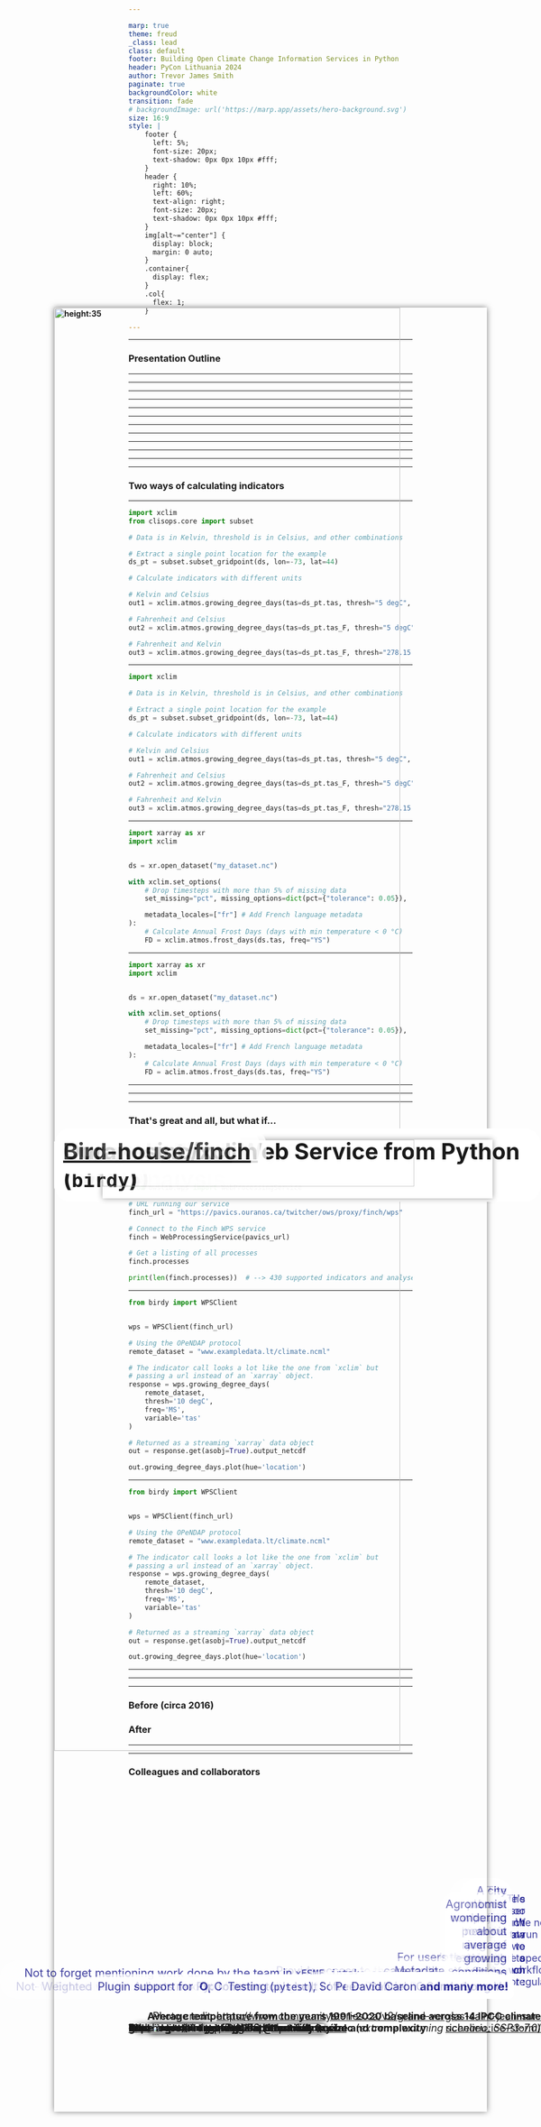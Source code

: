 ```yaml
---

marp: true
theme: freud
_class: lead
class: default
footer: Building Open Climate Change Information Services in Python
header: PyCon Lithuania 2024
author: Trevor James Smith
paginate: true
backgroundColor: white
transition: fade
# backgroundImage: url('https://marp.app/assets/hero-background.svg')
size: 16:9
style: |
    footer {
      left: 5%;
      font-size: 20px;
      text-shadow: 0px 0px 10px #fff;
    }
    header {
      right: 10%;
      left: 60%;
      text-align: right;
      font-size: 20px;
      text-shadow: 0px 0px 10px #fff;
    }
    img[alt~="center"] {
      display: block;
      margin: 0 auto;
    }
    .container{
      display: flex;
    }
    .col{
      flex: 1;
    }

---
```


<style scoped>
  h1 {
    background-color: white;
    border-radius: 30px;
    font-size: 40px;
    left: 5%; 
    opacity: 90%;
    padding: 13px;
    position: absolute;
    right: auto;
  }
  li {
    background-color: white;
    border-radius: 30px;
    bottom: 10.5%;
    color: navy;
    font-size: 25px;
    list-style-type: none;
    opacity: 75%;
    padding: 10px;
    position: absolute;
    right: 5%;
    text-align: right;
  }
  header {
    background: 
      linear-gradient(orange, orange) top,
      linear-gradient(green, green) center,
      linear-gradient(red, red) bottom;
    background-size: 100% 33.33%;
    background-repeat: no-repeat;
    color: white;
    font-size: 30px;
    font-weight: bold;
    left: 35%;
    margin: auto;
    right: 35%;
    text-align: center;
  }
  footer{
    background: lightblue;
    color: black;
    font-size: 24px;
    left: 3%;
  }
  img[alt~="top-right"] {
    background-color: transparent;
    position: absolute;
    right: 3%;
    top: 3%;
    width: 225px;
  }
</style>

<!-- _footer: "**Ouranos**: Innovation cluster and consultation forum enabling Quebec society to better adapt to Climate Change" -->
<!-- _paginate: false -->

# Building Open Climate Change Information Services in Python

<!-- Thanks so much to PyCon Lithuania and the organizers for this fantastic conference so far. Today, I’m talking about how we've been using Python to build our open source offerings to better equip researchers interested in climate science. -->

![bg width:100% height:100%](img/canada-climate-map.png)
![img top-right](img/logo-ouranos-vertical-couleur.svg)

- **Trevor James Smith**
**PyCon Lithuania**
**April 4th, 2024**
**Vilnius, Lithuania**

---

<style scoped>
    li {font-size: 30px;}
</style>

<!-- _footer: "Photo: Extratropropical Cyclone over Hudson Bay, Canada, August 2016. Credit: NASA Earth Observatory." -->

![bg left](img/extratropical-cyclone-august-2016.jpg)

### Presentation Outline

<!-- This presentation is going to start by providing some context on climate adaptation information services, what my company has built with xclim and how we're actively making these kinds of analyses more accessible worldwide. -->

- Who am I? / What is Ouranos?
- What's our context?
- Climate Services?
- `xclim`: climate operations
- `finch`: `xclim` as a Service
- Climate WPS Frontends
- What's next for us?
- Acknowledgements

---

<style scoped>
  p {font-size: 30px;}
</style>

<!-- _footer: "" -->

<!-- So who am I? I'm a research software developer from Montréal, Québec. My background is in environmental science, specifically GIS and agroclimate modelling. I only really started picking up dev work on the job. I'm also learning Japanese for fun. -->

![bg absolute left:40% 85%](img/profile.jpg)

# Who am I?

**Trevor James Smith**

![height:35](img/github.png) [**github.com/Zeitsperre**](https://github.com/Zeitsperre)
![height:35](img/mastodon-logo.png) [**Zeit@techhub.social**](https://techhub.social/@zeit)

- Research software developer/maintainer from Montréal, Canada
- Studied climate change impacts on wine viticulture in Southern Québec
- Making stuff with Python for ~6.5 years
- 僕は日本語を勉強しています！

---

<style scoped>
  p {
    font-size: 18px;
    text-align: right;
  }
</style>

<!-- _header: "" -->
<!-- _footer: "" -->

<!-- My employer, Ouranos, is a not-for-profit based on Montréeal that works with the Canadian and Quebec governments on climate change adaptation. We were created in response to an extreme storm event that had 1.5 Million people without power for weeks and caused around 5.5 Billion dollars in damage. Our role is to connect government, industry, and academia with many types of climate information so that events like those are less impactful. For the past 8 years or so, we've been moving into software and research platform development. The core development team is small, but we do a lot of collaboration. -->

![bg vertical right:50% 95%](img/ouranos-website.png)
![bg 85%](img/ice-storm.jpg)

# What is [Ouranos](https://www.ouranos.ca/en)?

* Not-for-profit climate research consortium established in 2003 in Montréal, Québec, Canada
  * Created in response to the [January 1998 North American Ice Storm](https://en.wikipedia.org/wiki/January_1998_North_American_ice_storm)
* Climate change adaptation, climate modelling, and **climate information services**
* Regional Climate Model (RCM) Data Producer/Provider

Photo credit: https://www.communitystories.ca/v2/grand-verglas-saint-jean-sur-richelieu_ice-storm/

---

<!-- _header: "" -->
<!-- _footer: "" -->

<!-- Before we get to the Python, it would be good to talk about why climate researchers are becoming software developers;  The fact that human-induced Climate Change is occurring is established fact. The temperature change alone has the potential to really impact a lot of things we depend on. Extreme global weather patterns are just one such side effect. -->

![bg vertical left:55% width:90% height:95%](img/hockey-stick.png)
![bg width:90% Surface air temperature anomaly for February 2024 using ERA5 Reanalysis - Courtesy of C3S/ECMWF](img/ecmwf-sat-anomaly-feb-2024.png)

# <!-- fit --> What's the **climate** situation?

<!-- *"Since systematic scientific assessments began in the 1970s, the influence of human activities on the warming of the climate system has evolved from theory to established fact"*

\- IPCC Sixth Assessment Report Technical Summary (IPCC AR6-TS) -->

- Climate Change is having major impacts on Earth's environmental systems
- IPCC: **Global average temperature has increased > 1.1 °C** over pre-industrial normals.
  - **> 1.5 °C** is seen as beyond a safe limit

---

<style scoped>
  footer {
    position: absolute;
    bottom: 3%;
    font-size: 15px;
  }
</style>

<!-- Since we only have one Earth to run experiments on, climate models are one tool to give us physically consistent estimates on what the future _could_ look like. Unfortunately, this means we need more and more storage and computation resources to test more hypotheses. At some point it becomes completely unmanageable and really challenging to even use it, so we need intermediaries to help. -->

![bg right:45% 88%](img/overpeck-et-al-2011.png)

# <!-- fit --> What's the **climate data** situation?

**Climate data is growing exponentially in size and complexity**
  * New climate models being developed every year
  * More climate simulations being produced every day
  * Higher resolution input **and** output datasets
  * Specialised analyses and more personalized user needs

<!-- "Overpeck, Jonathan T., Gerald A. Meehl, Sandrine Bony, and David R. Easterling. “Climate Data Challenges in the 21st Century.” Science 331, no. 6018 (February 11, 2011): 700–702. https://doi.org/10.1126/science.1197869" -->

---

<!-- _footer: "Infographic from [The Canadian Centre for Climate Services (CCCS)](https://www.canada.ca/en/environment-climate-change/services/climate-change/canadian-centre-climate-services/about.html) " -->

<!--  -->

![bg left:40% 80%](img/cccs-climate-services.png)

# **Climate Services**

## What do they provide?

- Tailoring objectives and information to different user needs
- Providing access to **climate information**
- Building local mitigation/adaptation capacity
- Offering training and support
* Making sense of **Big** ***climate*** **Data**

---

<style scoped>
  li {font-size: 30px;}
</style>

<!-- -->

# What information do **Climate Services** provide?

<div class="container">

<div class="col">

**Climate indicators**, e.g.:
  - **Hot Days** (Days with temperature >= 22 deg Celsius);
  - **Beginning / End / Length of the growing season**;
  - **Average seasonal rainfall** (3-Month moving average precipitation);
  - **Daily temperature range**;
    - etc.

</div>

<div class="col">

**Planning tools** :
  - Maps
  - Point estimates at geographic locations
  - Time series estimates
  - Gridded values
  - Raw data (for experts)
  * **Not really sure what they want/need?**
    **➔ Guidance from experts!**

</div>

</div>

---

<!--  -->

# Why build a **Climate Services** library in **Python**? 

* Robust and fast scientific Python libraries
* Readability / reviewability
* Growing demand for climate services/products
  - Provide access to the community so they can help themselves
* *The timing was right*
  - Internal and external demand for common tools
* Less time writing code, more time spent doing research

---

<!--  -->

# What are the requirements?

<div class="container">

<div class="col">

**What does it need to perform?**
  - **Climate Indicators**
    - Units management
    - Metadata management
  - **Ensemble statistics**;
  - **Bias Adjustment**;
  - **Data Quality Assurance Checks**

</div>

<div class="col">

**Implementation goals?**
  - **Operational** : Capable of handling very large ensembles of climate data
  - **Foolproof** : Automatic verification of data and metadata validity by default
  - **Extensible** : Flexibility of use and able to easily provide custom indicators, as needed

</div>

</div>

---

<!-- _header: "" -->

<!--  -->

![bg right:54% contain](img/xclim-schema.png)

# **Xclim** : Climate Services library

![height:30](img/github.png) [Ouranosinc/xclim](https://github.com/Ouranosinc/xclim)

- **Asynchonous IO** and **fast**
- **Open Source** design
- **standards-compliant** metadata
- **Extensible** (modular)
- **Operational**

---

<style scoped>
  h2{
    position: absolute;
    top: 7%;
  }
  li {
    position: absolute;
    bottom: 10%;
    font-size: 35px;
  }
</style>

![bg 80% padding: 0px 20px 0px 0px](img/data-structure.png)
![bg 80% padding: 0px 20px 0px 0px](img/algorithms.png)
![bg 80% padding: 0px 20px 0px 0px](img/metadata-conventions.png)

## How did we build **Xclim**?

<div class="container">

<div class="col">

* **Data Structure**
<!-- We based our data structures on several Open Source scientific Python libraries, namely, Pandas, Numpy and Xarray, ensuring that our code can benefit from the parallelization provided by Dask. -->

</div>

<div class="col">

* **Algorithms**
<!-- Xclim was built to be an operational library and as such, we built our algorithms based on more conventional libraries such as scipy and statsmodels for statistics, scikit-learn for bias-adjustment. Numba provides Just-in-time compilation and -->

</div>

<div class="col">

* **Data and Metdata Conventions**
<!-- Units management and conventions are also key to ensuring that the outputs of operations can be easily used in other applications, and issues such as unit management are handled via libraries dedicated to ensuring that dimensions are always preserved and expected output units are always the same, regardless of inputs. -->

</div>

</div>

---

<!-- -->

## Upstream contributions from **Xclim**

- Non-standard calendar (`cftime`) support in `xarray.groupby`
- Quantile methods in `xarray.groupby`
- Non-standard calendar conversion migrated from `xclim` to `xarray`
- Climate and Forecasting (CF) unit definitions inspired from `MetPy`
  - Inspiring work in `cf-xarray`
- Weighted variance, standard deviations and quantiles in `xarray` (for ensemble statistics)
-  Faster **NaN**-aware quantiles in `numpy` 
-  Initial polyfit function in `xarray`
* Not to forget mentioning work done by the team in `xESMF`, `intake-esm`, `cf-xarray`, `xncml`, and others for `xclim`-related downstream tools and workflows

---

<!-- _header: "" -->

<!--  -->

![bg right:45% contain](img/indicators.png)

## **Xclim** algorithm design

### Two ways of calculating indicators

* `indice` (**Core algorithms**)
  - For users that don't care for the standards and quality checks
* `indicators` (**End-User API**)
  - Metadata standards checks
  - Data quality checks
  - Time frequency checks
  - Missing data-compliance
  - Calendar-compliance

---

<!-- -->

## What does **Xclim** do? ➔ Units Management

```python
import xclim
from clisops.core import subset

# Data is in Kelvin, threshold is in Celsius, and other combinations

# Extract a single point location for the example
ds_pt = subset.subset_gridpoint(ds, lon=-73, lat=44)

# Calculate indicators with different units

# Kelvin and Celsius
out1 = xclim.atmos.growing_degree_days(tas=ds_pt.tas, thresh="5 degC", freq="MS")

# Fahrenheit and Celsius
out2 = xclim.atmos.growing_degree_days(tas=ds_pt.tas_F, thresh="5 degC", freq="MS")

# Fahrenheit and Kelvin
out3 = xclim.atmos.growing_degree_days(tas=ds_pt.tas_F, thresh="278.15 K", freq="MS")
```

---

<style scoped>
  img {
    position: absolute;
    box-shadow: 0px 0px 10px rgba(0, 0, 0, 0.5);
    left: 8%;
    size: 90%;
  }
</style>

<!-- -->

## What does **Xclim** do? ➔ Units Management

![img](img/units-example.png)

```python
import xclim

# Data is in Kelvin, threshold is in Celsius, and other combinations

# Extract a single point location for the example
ds_pt = subset.subset_gridpoint(ds, lon=-73, lat=44)

# Calculate indicators with different units

# Kelvin and Celsius
out1 = xclim.atmos.growing_degree_days(tas=ds_pt.tas, thresh="5 degC", freq="MS")

# Fahrenheit and Celsius
out2 = xclim.atmos.growing_degree_days(tas=ds_pt.tas_F, thresh="5 degC", freq="MS")

# Fahrenheit and Kelvin
out3 = xclim.atmos.growing_degree_days(tas=ds_pt.tas_F, thresh="278.15 K", freq="MS")
```

---

## What does **Xclim** do? ➔ Metadata Locales

<!-- `xclim` also has the ability to  -->

```python
import xarray as xr
import xclim


ds = xr.open_dataset("my_dataset.nc")

with xclim.set_options(
    # Drop timesteps with more than 5% of missing data
    set_missing="pct", missing_options=dict(pct={"tolerance": 0.05}),

    metadata_locales=["fr"] # Add French language metadata
):
    # Calculate Annual Frost Days (days with min temperature < 0 °C) 
    FD = xclim.atmos.frost_days(ds.tas, freq="YS")
```

---

<style scoped>
  img {
    box-shadow: 0px 0px 10px rgba(0, 0, 0, 0.5);
    left: 15%;
    position: absolute;
    top: 20%;
    width: 70%;
  }
</style>

<!-- -->

## What does **Xclim** do? ➔ Metadata Locales

![img](img/metadata-locales.png)

```python
import xarray as xr
import xclim


ds = xr.open_dataset("my_dataset.nc")

with xclim.set_options(
    # Drop timesteps with more than 5% of missing data
    set_missing="pct", missing_options=dict(pct={"tolerance": 0.05}),

    metadata_locales=["fr"] # Add French language metadata
):
    # Calculate Annual Frost Days (days with min temperature < 0 °C) 
    FD = aclim.atmos.frost_days(ds.tas, freq="YS")
```

---

<style scoped>
  h2 {
    position: absolute;
    top: 10%;
  }
  p {
    bottom: 8%;
    position: absolute;
  }
</style>

![bg 90%](img/espo-animation.gif)

## What does **Xclim** do ➔ Climate Ensemble Mean Analysis

<!--  -->

**Average temperature from the years 1991-2020 baseline across 14 IPCC climate models at Montréal, Québec** (*extreme warming scenario: SSP3-7.0*)

<!--
This is an example of what we can calculate with `Xclim`; Here we have data from 14 climate models. 

On the left is the average annual temperature for the province of Quebec, while on the right is the average change from a 1990-2020 baseline across the 14 models.
-->

---

<style scoped>
  h1 {
    position: absolute;
    top: 5%;
  }
  li {
    font-size: 24px;
  }
  footer {
    font-size: 17px;
  }
</style>

<!-- _header: "" -->

<!-- -->

![bg right:60% vertical contain](img/eqm.png)
![bg contain](img/eqm-adjusted.png)

## What Does **Xclim** do? ➔ Bias Adjustment

- Adjusts model bias from projected data using a `train`/`adjust` approach
- Several implementations available :
  - Quantile Mapping
  - Principal Components Analysis
  - Multivariate (MBCn)
- Plugin support for Python package **SBCK** (dOTC, CDFt, and other algorithms)

---

<!-- -->

### That's great and all, but what if...

* There's just too much data that we need to crunch :
  - The data could be spread across servers globally
  - Local computing power is just not enough for the analysis

* We need to run lots of specific workflows regularly

* The user doesn't know how to write a Python script :
  - A biologist who uses `R` for their work
  - A city planner who just needs a range of estimates for future rainfall
  - Agronomist wondering about average growing conditions in 10 years

---

<!-- _footer: "" -->

<!-- -->

![bg left:50% 95%](img/ms-planetary-computer.png)

# **Xclim** on Compute Platforms

## Microsoft Planetary Computer

* [Computing Climate Indicators with xclim](https://planetarycomputer.microsoft.com/dataset/cil-gdpcir-cc0#Climate-indicators)

---

<!-- _header: "" -->

<!-- -->

![bg vertical right:50% 90%](img/birdhouse-git.png)
![bg contain](img/finches.png)

# Finch: **Xclim** as a **Web Service**

#### ![height:35](img/github.png) [github.com/Bird-house/Finch](https://github.com/bird-house/finch)

- **Web Processing Services** (WPS)
  - Built with Python (**PyWPS**)
- Remote scientific analysis platforms 
* _Bird-house likes to name their projects after birds_

---

<!-- -->

## Using the **Finch** Web Service from Python (`owslib`)

```python
from owslib.wps import WebProcessingService

# URL running our service
finch_url = "https://pavics.ouranos.ca/twitcher/ows/proxy/finch/wps"

# Connect to the Finch WPS service
finch = WebProcessingService(pavics_url)

# Get a listing of all processes
finch.processes

print(len(finch.processes))  # --> 430 supported indicators and analyses!
```

---

<!-- _header: "" -->
<!-- _footer: "" -->

<!-- -->

## Using the **Finch** Web Service from Python (`birdy`)

```python
from birdy import WPSClient


wps = WPSClient(finch_url)

# Using the OPeNDAP protocol
remote_dataset = "www.exampledata.lt/climate.ncml"

# The indicator call looks a lot like the one from `xclim` but
# passing a url instead of an `xarray` object.
response = wps.growing_degree_days(
    remote_dataset,
    thresh='10 degC',
    freq='MS',
    variable='tas'
)

# Returned as a streaming `xarray` data object
out = response.get(asobj=True).output_netcdf

out.growing_degree_days.plot(hue='location')
```

[Bird-house/birdy](https://github.com/Bird-house/birdy) -> PyWPS Helper Library

---

<style scoped>
  img {
    box-shadow: 0 0 10px rgba(0, 0, 0, 0.5);
    left: 10%;
    position: absolute;
    top: 15%;
    width: 80%;
  }
</style>  

<!-- _header: "" -->
<!-- _footer: "" -->

<!-- -->

## Using the **Finch** Web Service from Python (`birdy`) ![img](img/location-graphs.png)

```python
from birdy import WPSClient


wps = WPSClient(finch_url)

# Using the OPeNDAP protocol
remote_dataset = "www.exampledata.lt/climate.ncml"

# The indicator call looks a lot like the one from `xclim` but
# passing a url instead of an `xarray` object.
response = wps.growing_degree_days(
    remote_dataset,
    thresh='10 degC',
    freq='MS',
    variable='tas'
)

# Returned as a streaming `xarray` data object
out = response.get(asobj=True).output_netcdf

out.growing_degree_days.plot(hue='location')
```

[Bird-house/birdy](https://github.com/Bird-house/birdy) -> PyWPS Helper Library

---

<style scoped>
  h1 {
    background-color: white;
    border-radius: 30px;
    font-size: 40px;
    left: 5%;
    opacity: 80%;
    padding: 16px;
    position: absolute;
    right: auto;
    top: 35%;
  }
  h2 {
    background-color: white;
    border-radius: 30px;
    font-size: 40px;
    left: 10%;
    opacity: 80%;
    padding: 16px;
    position: absolute;
    right: auto;
    top: 50%;
  }
</style>

<!-- _header: "" -->
<!-- _footer: "" -->
<!-- _paginate: false -->

<!-- -->

# Making it accessible ➔ Web Frontends

## [ClimateData.ca](https://climatedata.ca)

![bg width:100% height:100%](img/climate-data-ca-screen.png)

---

<!-- _header: "" -->
<!-- _footer: "" -->
<!-- _paginate: false -->

<!--  -->

![bg width:100% height:100%](img/climate-data-ca-dataset.png)

---

<style scoped>
  {font-size: 26px;}
</style>

<!-- -->

# <!-- fit --> Our Experience Adopting Python for **Climate Science/Services**

<div class="container">

<div class="col">

### Before (circa 2016)

- `MATLAB`-based in-house libraries (**proprietary**)
  - No external libraries all in-house
- Issues with data storage/access/processing
  - Small team unable to meet demand
- Lack of uniformity between researchers
- Lots of bugs and human error
- Data analysis/requests served manually
- Software validation/testing???

</div>

<div class="col">

### After

- **Open Source** `Python` libraries (`numpy`, `sklearn`, `xarray`, etc.)
- Multithreading and streaming data formats (e.g. ZARR)
- Common tools built in-house and shared widely (`xclim`)
- Web service-based infrastructure 
- Testing (`pytest`), Software CI/CD, and data validation
- Peer-Reviewed Software (**JOSS**)

</div>

</div>

---

<!-- -->

![bg contain](img/pavics.png)

---

<style scoped>
  li {
    font-size: 20px;
  }
  h1 {
    background: 
      linear-gradient(orange, orange) top,
      linear-gradient(green, green) center,
      linear-gradient(red, red) bottom;
    background-size: 100% 33.33%;
    background-repeat: no-repeat;
    color: white;
    font-size: 75px;
    height: 12%;
    text-align: center;
    top: 100%;
  }
</style>

<!-- -->

<div class=container>

<div class=col>

## Thanks!

### Colleagues and collaborators

- Pascal Bourgault
- David Huard
- Trevor J. Smith
- Travis Logan
- Abel Aoun
- Juliette Lavoie
- Éric Dupuis
- Gabriel Rondeau-Genesse
- Carsten Ehbrecht
- Sarah Gammon
- Long Vu
- David Caron
 **and many more!**

</div>

<div class="col">

# Ačiū!

**Have a great rest of PyCon Lithuania!**

## **[Ouranosinc/xclim](https://github.com/Ouranosinc/xclim)**
[![JOSS height:50px](https://joss.theoj.org/papers/10.21105/joss.05415/status.svg)](https://doi.org/10.21105/joss.05415)
[![DOI height:50px](https://zenodo.org/badge/DOI/10.5281/zenodo.10710942.svg)](https://doi.org/10.5281/zenodo.10710942)

## **[Bird-house/finch](https://github.com/bird-house/finch)**
[![DOI height:50px](https://zenodo.org/badge/DOI/10.5281/zenodo.10870939.svg)](https://doi.org/10.5281/zenodo.10870939)

</div>

</div>
